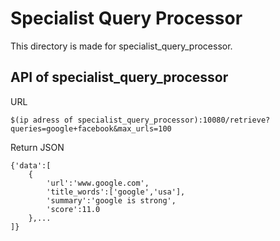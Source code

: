 # Specialist Query Processor
This directory is made for specialist_query_processor.
## API of specialist_query_processor
URL
```
$(ip adress of specialist_query_processor):10080/retrieve?queries=google+facebook&max_urls=100
```
Return JSON
```
{'data':[
    {
        'url':'www.google.com',
        'title_words':['google','usa'],
        'summary':'google is strong',
        'score':11.0
    },...
]}
```
